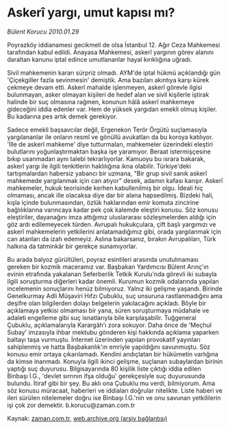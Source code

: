 # Askerî yargı, umut kapısı mı?

*Bülent Korucu 2010.01.29*

<tr><td class="metin" colspan="2" style="padding-top: 20px; padding-left: 5px; ">Poyrazköy iddianamesi gecikmeli de olsa İstanbul 12. Ağır Ceza Mahkemesi tarafından kabul edildi. Anayasa Mahkemesi, askerî yargının görev alanını daraltan kanunu iptal edince umutlananlar hayal kırıklığına uğradı.</td></tr><tr><td class="metin" colspan="2" style="padding-top: 20px; padding-left: 5px; "><p>Sivil mahkemenin kararı sürpriz olmadı. AYM'de iptal hükmü açıklandığı gün 'Çiçekgiller fazla sevinmesin' demiştik. Ama bazıları akıntıya karşı kürek çekmeye devam etti. Askerî mahalde işlenmeyen, askerî görevle ilgisi bulunmayan, asker olmayan kişileri de hedef alan ve sivil kişilerle iştirak halinde bir suç olmasına rağmen, konunun hâlâ askerî mahkemeye gideceğini iddia edenler var. Hem de yüksek yargıdan emekli olmuş kişiler. Bu kadarına pes artık demek gerekiyor.
<p>Sadece emekli başsavcılar değil, Ergenekon Terör Örgütü suçlamasıyla yargılananlar ile onların resmî ve gönüllü avukatları da bu koroya katılıyor. 'İlle de askerî mahkeme' diye tutturmaları, mahkemeler üzerindeki eleştiri bulutlarını yoğunlaştırmaktan başka işe yaramıyor. Beraat istermişçesine bıkıp usanmadan aynı talebi tekrarlıyorlar. Kamuoyu bu ısrara bakarak, askerî yargı ile ilgili tenkitlerin haklılığına ikna olabilir. Türkiye'deki tartışmalardan habersiz yabancı bir uzmana, "Bir grup sivil sanık askerî mahkemede yargılanmak için can atıyor" desek, adamın kafası karışır. Askerî mahkemeler, hukuk teorisinde kerhen kabullenilmiş bir olgu. İdeali hiç olmaması, ancak ille olacaksa diye dar bir alana hapsedilmiş. Bizdeki hali, kışla içinde bulunmasından, özlük haklarından emir komuta zincirine bağlılıklarına varıncaya kadar pek çok kalemde eleştiri konusu. Söz konusu eleştiriler, dayanağını imza attığımız uluslararası sözleşmelerden aldığı için göz ardı edilemeyecek türden. Avrupalı hukukçulara, çift başlı yargımızı ve askerî mahkemelerin yetkilerini anlatamadığımız gibi, orada yargılanmak için can atanları da izah edemeyiz. Aslına bakarsanız, bırakın Avrupalıları, Türk halkına da tatminkâr bir gerekçe sunamıyorlar.
<p>Bu arada balyoz gürültüleri, poyraz esintileri arasında unutulmaması gereken bir kozmik maceramız var. Başbakan Yardımcısı Bülent Arınç'ın evinin etrafında yakalanan Seferberlik Tetkik Kurulu'nda görevli iki subayla ilgili soruşturma diğerleri kadar önemli. Kurumun kozmik odalarında yapılan incelemenin sonuçlarını henüz bilmiyoruz. Yalnız iki gelişme yaşandı. Birinde Genelkurmay Adli Müşaviri Hıfzı Çubuklu, suç unsuruna rastlanmadığını ama deşifre olan bilgilerden dolayı belgelerin yakılacağını açıkladı. Böyle bir açıklamaya yetkisi olmaması bir yana, süren soruşturmaya müdahale ve adaleti engelleme gibi suç isnatlarıyla bile karşılaşabilir. Tuğgeneral Çubuklu, açıklamalarıyla Karargâh'ı zora sokuyor. Daha önce de 'Meçhul Subay' imzasıyla ihbar mektubu gönderen kişi hakkında açıklama yaparken baltayı taşa vurmuştu. İnternet üzerinden yapılan provokatif yayınları sahiplenmiş ve hatta Başbakanlık'ın emriyle yapıldığını savunmuştu. Söz konusu emir ortaya çıkarılamadı. Kendini andıçlatan bir hükümetin varlığına da kimse inanmadı. Konuyla ilgili ikinci gelişme, suçlanan subaylardan birinin yaptığı suç duyurusu. Bilgisayarında 80 kişilik liste çıktığı iddia edilen Binbaşı İ.G., 'devlet sırrının ifşa olduğu' gerekçesiyle suç duyurusunda bulundu. İtiraf gibi bir şey. Bu aklı ona Çubuklu mu verdi, bilmiyorum. Ama söz konusu müracaat, haberleri ve iddiaları doğrular nitelikte. Liste haberi ve ileri sürülen nitelemeler doğru ise Binbaşı İ.G.'nin ve onu savunan yetkililerin işi çok zor demektir. b.korucu@zaman.com.tr<br/></p></p></p></td></tr>

Kaynak: [zaman.com.tr](http://zaman.com.tr/yazar.do?yazino=945784), [web.archive.org (arşiv bağlantısı)](http://web.archive.org/web/20100404045707/http://zaman.com.tr:80/yazar.do?yazino=945784)
